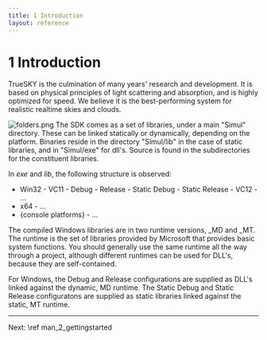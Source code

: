 ```yaml
---
title: 1 Introduction
layout: reference
---
```

1 Introduction
===
TrueSKY is the culmination of many years' research and development. It is based on physical principles
of light scattering and absorption, and is highly optimized for speed. We believe it is the best-performing system
for realistic realtime skies and clouds.
<div>
<span class="floating">
<img class="inline-image" src="folders.png" alt="folders.png">
</span>
The SDK comes as a set of libraries, under a main "Simul" directory. These can be linked statically or dynamically,
depending on the platform. Binaries reside in the directory "Simul/lib" in the case of static libraries,
and in "Simul/exe" for dll's. Source is found in the subdirectories for the constituent libraries.

In *exe* and *lib*, the following structure is observed:

- Win32
        - VC11
                - Debug
                - Release
                - Static Debug
                - Static Release
        - VC12
                - ...
- x64
        - ...
- {console platforms}
        - ...

The compiled Windows libraries are in two runtime versions, _MD and _MT.
The runtime is the set of libraries provided by Microsoft that provides basic system functions.
You should generally use the same runtime all the way through a project, although different runtimes can be used for DLL's, because they are self-contained.

For Windows, the Debug and Release configurations are supplied as DLL's linked against the dynamic, MD runtime.
The Static Debug and Static Release configuratons are supplied as static libraries linked against the static, MT runtime.

</div>
<hr size="1">
Next: \ref man_2_gettingstarted

